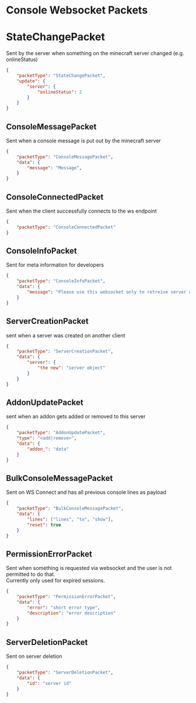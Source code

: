 # Console Websocket Packets

# StateChangePacket

Sent by the server when something on the minecraft server changed (e.g. onlineStatus)

```json
{
    "packetType": "StateChangePacket",
    "update": {
        "server": {
            "onlineStatus": 2
        }
    }
}
```

## ConsoleMessagePacket

Sent when a console message is put out by the minecraft server

```json
{
    "packetType": "ConsoleMessagePacket",
    "data": {
        "message": "Message",
    }
}
```

## ConsoleConnectedPacket

Sent when the client successfully connects to the ws endpoint

```json
{
    "packetType": "ConsoleConnectedPacket"
}
```

## ConsoleInfoPacket

Sent for meta information for developers

```json
{
    "packetType": "ConsoleInfoPacket",
    "data": {
        "message": "Please use this websocket only to retreive server changed and don't send messages"
    }
}
```

## ServerCreationPacket

sent when a server was created on another client

```json
{
    "packetType": "ServerCreationPacket",
    "data": {
        "server": {
            "the new": "server object"
        }
    }
}
```

## AddonUpdatePacket

sent when an addon gets added or removed to this server

```json
{
    "packetType": "AddonUpdatePacket",
    "type": "<add|remove>",
    "data": {
        "addon_": "data"
    }
}
```

## BulkConsoleMessagePacket

Sent on WS Connect and has all previous console lines as payload

```json
{
    "packetType": "BulkConsoleMessagePacket",
    "data": {
        "lines": ["lines", "to", "show"],
        "reset": true
    }
}
```

## PermissionErrorPacket

Sent when something is requested via websocket and the user is not permitted to do that.  
Currently only used for expired sessions.

```json
{
    "packetType": "PermissionErrorPacket",
    "data": {
        "error": "short error type",
        "description": "error description"
    }
}
```

## ServerDeletionPacket

Sent on server deletion

```json
{
    "packetType": "ServerDeletionPacket",
    "data": {
        "id": "server id"
    }
}
```